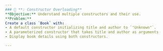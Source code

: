 ```yaml
---
### 🔹 **: Constructor Overloading**
**Objective:** Understand multiple constructors and their use.  
**Problem:**  
Create a class `Book` with:
- A default constructor initializing title and author to `"Unknown"`.
- A parameterized constructor that takes title and author as arguments.
- Display book details using both constructors.

---
```

